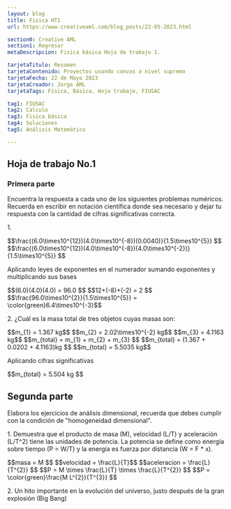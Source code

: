 ```yaml
---
layout: blog
title: Fisica HT1
url: https://www.creativeaml.com/blog_posts/22-05-2023.html

section0: Creative AML
section1: Regresar
metaDescripcion: Fisica básica Hoja de trabajo 1.

tarjetaTitulo: Resumen
tarjetaContenido: Proyectos usando canvas a nivel supremo
tarjetaFecha: 22 de Mayo 2023
tarjetaCreador: Jorge AML
tarjetaTags: Física, Básica, Hoja trabajo, FIUSAC 

tag1: FIUSAC
tag2: Calculo
tag3: Fisica básica
tag4: Soluciones
tag5: Análisis Matemático

---
```

<h2>Hoja de trabajo No.1</h2>
<h3>Primera parte</h3>
<p>Encuentra la respuesta a cada uno de los siguientes problemas numéricos. Recuerda en escribir en notación científica donde sea necesario y dejar tu respuesta con la cantidad de cifras significativas correcta.</p>
<p>1.</p>
<div class="latex">
$$\frac{(6.0\times10^{12})(4.0\times10^{-8})(0.0040)}{1.5\times10^{5}} $$
$$\frac{(6.0\times10^{12})(4.0\times10^{-8})(4.0\times10^{-2})}{1.5\times10^{5}} $$
<p>Aplicando leyes de exponentes en el numerador sumando exponentes y multiplicando sus bases</p>
$$(6.0)(4.0)(4.0) = 96.0 $$
$$12+(-8)+(-2) = 2 $$
$$\frac{96.0\times10^{2}}{1.5\times10^{5}} = \color{green}6.4\times10^{-3}$$
</div>
<p>2. ¿Cuál es la masa total de tres objetos cuyas masas son:</p>
<div class="latex">
$$m_{1} = 1.367 kg$$
$$m_{2} = 2.02\times10^{-2} kg$$
$$m_{3} = 4.1163 kg$$
$$m_{total} = m_{1} + m_{2} + m_{3} $$
$$m_{total} = (1.367 + 0.0202 + 4.1163)kg $$
$$m_{total} = 5.5035 kg$$
<p>Aplicando cifras significativas</p>
$$m_{total} = 5.504 kg $$
</div>
<h2>Segunda parte</h2>
<p>Elabora los ejercicios de análisis dimensional, recuerda que debes cumplir con la condición de "homogeneidad dimensional".</p>
<p>1. Demuestra que el producto de masa (M), velocidad (L/T) y aceleración (L/T^2) tiene las unidades de potencia. La potencia se define como energía sobre tiempo (P = W/T) y la energía es fuerza por distancia (W = F * x).</p>
<div class="latex">
$$masa = M $$ $$velocidad = \frac{L}{T}$$ $$aceleracion = \frac{L}{T^{2}} $$ $$P = M \times \frac{L}{T} \times \frac{L}{T^{2}} $$ $$P = \color{green}\frac{M L^{2}}{T^{3}} $$
</div>
<p>2. Un hito importante en la evolución del universo, justo después de la gran explosión (Big Bang)</p>